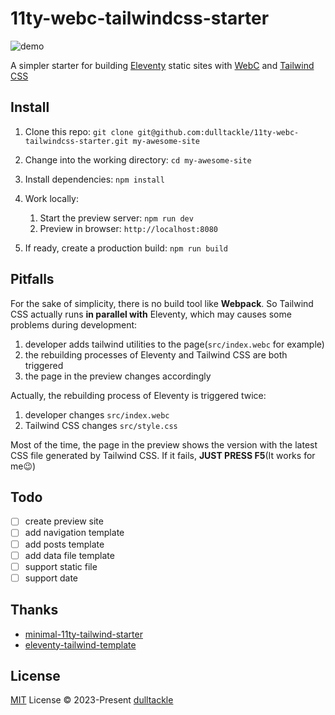 # 11ty-webc-tailwindcss-starter

![demo](https://user-images.githubusercontent.com/45963660/236358216-bc799425-6eb1-443f-a2dc-72c7ed386d6b.png)

A simpler starter for building [Eleventy](https://www.11ty.dev/) static sites with [WebC](https://www.11ty.dev/docs/languages/webc/) and [Tailwind CSS](https://tailwindcss.com/)

## Install

1. Clone this repo: `git clone git@github.com:dulltackle/11ty-webc-tailwindcss-starter.git my-awesome-site`

2. Change into the working directory: `cd my-awesome-site`

3. Install dependencies: `npm install`

4. Work locally:

   1. Start the preview server: `npm run dev`
   2. Preview in browser: `http://localhost:8080`

5. If ready, create a production build: `npm run build`

## Pitfalls

For the sake of simplicity, there is no build tool like **Webpack**. So Tailwind CSS actually runs **in parallel with** Eleventy, which may causes some problems during development:

1. developer adds tailwind utilities to the page(`src/index.webc` for example)
2. the rebuilding processes of Eleventy and Tailwind CSS are both triggered
3. the page in the preview changes accordingly

Actually, the rebuilding process of Eleventy is triggered twice:

1. developer changes `src/index.webc`
2. Tailwind CSS changes `src/style.css`

Most of the time, the page in the preview shows the version with the latest CSS file generated by Tailwind CSS. If it fails, **JUST PRESS F5**(It works for me😉)

## Todo

- [ ] create preview site
- [ ] add navigation template
- [ ] add posts template
- [ ] add data file template
- [ ] support static file
- [ ] support date

## Thanks

- [minimal-11ty-tailwind-starter](https://github.com/tomreinert/minimal-11ty-tailwind-starter)
- [eleventy-tailwind-template](https://github.com/jeremydaly/eleventy-tailwind-template)

## License

[MIT](./LICENSE) License © 2023-Present [dulltackle](https://github.com/dulltackle)
